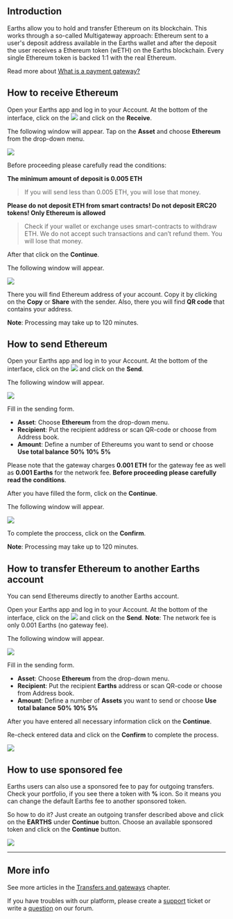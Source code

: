 ## Introduction

Earths allow you to hold and transfer Ethereum on its blockchain. This works through a so-called Multigateway approach: Ethereum sent to a user's deposit address available in the Earths wallet and after the deposit the user receives a Ethereum token \(wETH\) on the Earths blockchain. Every single Ethereum token is backed 1:1 with the real Ethereum.

Read more about [What is a payment gateway?](/earths-client/frequently-asked-questions-faq/transfers-and-gateways/payment-gateway.md)

## How to receive Ethereum

Open your Earths app and log in to your Account.
At the bottom of the interface, click on the ![](/earths-client/mobile-apps/_assets/earths_transfers_ios_01.png) and click on the **Receive**.

The following window will appear. Tap on the **Asset** and choose **Ethereum** from the drop-down menu.

![](/earths-client/mobile-apps/_assets/ethereum_transfers_01.png)

Before proceeding please carefully read the conditions:

**The minimum amount of deposit is 0.005 ETH**

>If you will send less than 0.005 ETH, you will lose that money.

**Please do not deposit ETH from smart contracts! Do not deposit ERC20 tokens! Only Ethereum is allowed**

>Check if your wallet or exchange uses smart-contracts to withdraw ETH. We do not accept such transactions and can’t refund them. You will lose that money.

After that click on the **Continue**.

The following window will appear.

![](/earths-client/mobile-apps/_assets/ethereum_transfers_02.png)

There you will find Ethereum address of your account. Copy it by clicking on the **Copy** or **Share** with the sender. Also, there you will find **QR code** that contains your address.

**Note**: Processing may take up to 120 minutes.

## How to send Ethereum

Open your Earths app and log in to your Account.
At the bottom of the interface, click on the ![](/earths-client/mobile-apps/_assets/earths_transfers_ios_01.png) and click on the **Send**.

The following window will appear.

![](/earths-client/mobile-apps/_assets/ethereum_transfers_03.png)

Fill in the sending form.

* **Asset**: Choose **Ethereum** from the drop-down menu.
* **Recipient**: Put the recipient address or scan QR-code or choose from Address book.
* **Amount**: Define a number of Ethereums you want to send or choose **Use total balance** **50%** **10%** **5%**

Please note that the gateway charges **0.001 ETH** for the gateway fee as well as **0.001 Earths** for the network fee.
**Before proceeding please carefully read the conditions**.

After you have filled the form, click on the **Continue**.

The following window will appear.

![](/earths-client/mobile-apps/_assets/ethereum_transfers_04.png)

To complete the proccess, click on the **Confirm**.

**Note**: Processing may take up to 120 minutes.

## How to transfer Ethereum to another Earths account

You can send Ethereums directly to another Earths account.

Open your Earths app and log in to your Account.
At the bottom of the interface, click on the ![](/earths-client/mobile-apps/_assets/earths_transfers_ios_01.png) and click on the **Send**.
**Note**: The network fee is only 0.001 Earths \(no gateway fee\).

The following window will appear.

![](/earths-client/mobile-apps/_assets/ethereum_transfers_05.png)

Fill in the sending form.

* **Asset**: Choose **Ethereum** from the drop-down menu.
* **Recipient**: Put the recipient **Earths** address or scan QR-code or choose from Address book.
* **Amount**: Define a number of **Assets** you want to send or choose **Use total balance** **50%** **10%** **5%**

After you have entered all necessary information click on the **Continue**.

Re-check entered data and click on the **Confirm** to complete the process.

![](/earths-client/mobile-apps/_assets/ethereum_transfers_06.png)

## How to use sponsored fee

Earths users can also use a sponsored fee to pay for outgoing transfers. Check your portfolio, if you see there a token with **%** icon. So it means you can change the default Earths fee to another sponsored token.

So how to do it? Just create an outgoing transfer described above and click on the **EARTHS** under **Continue** button.
Choose an available sponsored token and click on the **Continue** button.

![](/_assets/transaction_fee.png)

___

## More info

See more articles in the [Transfers and gateways](/earths-client/mobile-apps/android/wallet-management.md) chapter.

If you have troubles with our platform, please create a [support](https://support.earths.ga/) ticket or write a [question](https://forum.earths.ga/) on our forum.
